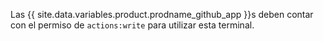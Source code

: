 Las {{ site.data.variables.product.prodname_github_app }}s deben contar con el permiso de `actions:write` para utilizar esta terminal.